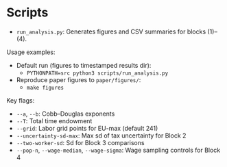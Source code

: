 Scripts
=======

- `run_analysis.py`: Generates figures and CSV summaries for blocks (1)–(4).

Usage examples:

- Default run (figures to timestamped results dir):
  - `PYTHONPATH=src python3 scripts/run_analysis.py`
- Reproduce paper figures to `paper/figures/`:
  - `make figures`

Key flags:

- `--a`, `--b`: Cobb–Douglas exponents
- `--T`: Total time endowment
- `--grid`: Labor grid points for EU-max (default 241)
- `--uncertainty-sd-max`: Max sd of tax uncertainty for Block 2
- `--two-worker-sd`: Sd for Block 3 comparisons
- `--pop-n`, `--wage-median`, `--wage-sigma`: Wage sampling controls for Block 4

